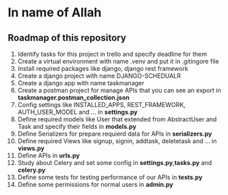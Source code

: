 # In name of Allah

## Roadmap of this repository

1. Identify tasks for this project in trello and specify deadline for them
2. Create a virtual environment with name .venv and put it in .gitingore file
3. Install required packages like django, django rest framework
4. Create a django project with name DJANGO-SCHEDUALR
5. Create a django app with name taskmanager
6. Create a postman project for manage APIs that you can see an export in **taskmanager.postman_collection.json**
7. Config settings like INSTALLED_APPS, REST_FRAMEWORK, AUTH_USER_MODEL and ... in **settings.py**
8. Define required models like User that extended from AbstractUser and Task and specify their fields in **models.py**
9. Define Serializers for prepare requierd data for APIs in **serializers.py**
10. Define required Views like signup, signin, addtask, deletetask and ... in **views.py**
11. Define APIs in **urls.py** 
12. Study about Celery and set some config in **settings.py**,**tasks.py** and **celery.py**  
13. Define some tests for testing performance of our APIs in **tests.py**
14. Define some permissions for normal users in **admin.py**


